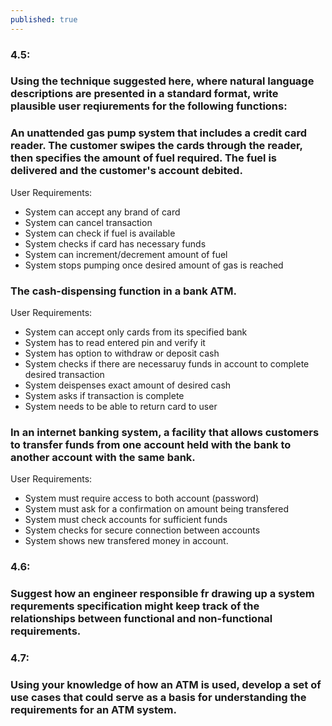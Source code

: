 ```yaml
---
published: true
---
```

### 4.5: 
### Using the technique suggested here, where natural language descriptions are presented in a standard format, write plausible user reqiurements for the following functions:

### An unattended gas pump system that includes a credit card reader. The customer swipes the cards through the reader, then specifies the amount of fuel required. The fuel is delivered and the customer's account debited.

User Requirements: 
- System can accept any brand of card
- System can cancel transaction
- System can check if fuel is available
- System checks if card has necessary funds
- System can increment/decrement amount of fuel
- System stops pumping once desired amount of gas is reached

### The cash-dispensing function in a bank ATM.

User Requirements: 
- System can accept only cards from its specified bank
- System has to read entered pin and verify it
- System has option to withdraw or deposit cash
- System checks if there are necessaruy funds in account to complete desired transaction
- System deispenses exact amount of desired cash
- System asks if transaction is complete
- System needs to be able to return card to user

### In an internet banking system, a facility that allows customers to transfer funds from one account held with the bank to another account with the same bank.

User Requirements:
- System must require access to both account (password)
- System must ask for a confirmation on amount being transfered
- System must check accounts for sufficient funds
- System checks for secure connection between accounts
- System shows new transfered money in account.

### 4.6: 
### Suggest how an engineer responsible fr drawing up a system requrements specification might keep track of the relationships between functional and non-functional requirements.

### 4.7: 
### Using your knowledge of how an ATM is used, develop a set of use cases that could serve as a basis for understanding the requirements for an ATM system.
